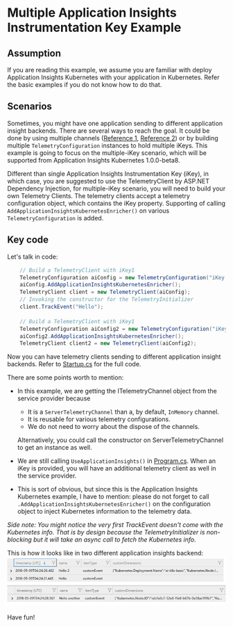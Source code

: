# Multiple Application Insights Instrumentation Key Example

## Assumption

If you are reading this example, we assume you are familiar with deploy Application Insights Kubernetes with your application in Kubernetes. Refer the basic examples if you do not know how to do that.

## Scenarios

Sometimes, you might have one application sending to different application insight backends. There are several ways to reach the goal. It could be done by using multiple channels ([Reference 1](https://github.com/Microsoft/ApplicationInsights-dotnet/blob/e544ffae4f3188bde01a367364ea3e36f2bf03a9/Test/Microsoft.ApplicationInsights.Test/Shared/Extensibility/TelemetryConfigurationFactoryTest.cs), [Reference 2](https://github.com/Microsoft/ApplicationInsights-dotnet/blob/e544ffae4f3188bde01a367364ea3e36f2bf03a9/Test/Microsoft.ApplicationInsights.Test/Shared/Extensibility/TelemetrySinkTests.cs)) or by building multiple `TelemetryConfiguration` instances to hold multiple iKeys. This example is going to focus on the multiple-iKey scenario, which will be supported from Application Insights Kubernetes 1.0.0-beta8.

Different than single Application Insights Instrumentation Key (iKey), in which case, you are suggested to use the TelemetryClient by ASP.NET Dependency Injection, for multiple-iKey scenario, you will need to build your own Telemetry Clients. The telemetry clients accept a telemetry configuration object, which contains the iKey property. Supporting of calling `AddApplicationInsightsKubernetesEnricher()` on various `TelemetryConfiguration` is added.

## Key code

Let's talk in code:

```csharp
    // Build a TelemetryClient with iKey1
    TelemetryConfiguration aiConfig = new TelemetryConfiguration("iKey 1", app.ApplicationServices.GetService<ITelemetryChannel>());
    aiConfig.AddApplicationInsightsKubernetesEnricher();
    TelemetryClient client = new TelemetryClient(aiConfig);
    // Invoking the constructor for the TelemetryInitializer
    client.TrackEvent("Hello");

    // Build a TelemetryClient with iKey1
    TelemetryConfiguration aiConfig2 = new TelemetryConfiguration("iKey 2", app.ApplicationServices.GetService<ITelemetryChannel>());
    aiConfig2.AddApplicationInsightsKubernetesEnricher();
    TelemetryClient client2 = new TelemetryClient(aiConfig2);
```

Now you can have telemetry clients sending to different application insight backends. Refer to [Startup.cs](./Startup.cs) for the full code.

There are some points worth to mention:

* In this example, we are getting the ITelemetryChannel object from the service provider because
  * It is a `ServerTelemetryChannel` than a, by default, `InMemory` channel.
  * It is reusable for various telemetry configurations.
  * We do not need to worry about the dispose of the channels.

  Alternatively, you could call the constructor on ServerTelemetryChannel to get an instance as well.

* We are still calling `UseApplicationInsights()` in [Program.cs](Program.cs). When an iKey is provided, you will have an additional telemetry client as well in the service provider.

* This is sort of obvious, but since this is the Application Insights Kubernetes example, I have to mention: please do not forget to call `.AddApplicationInsightsKubernetesEnricher()` on the configuration object to inject Kubernetes information to the telemetry data.

_Side note: You might notice the very first TrackEvent doesn't come with the Kubernetes info. That is by design because the TelemetryInitializer is non-blocking but it will take an async call to fetch the Kubernetes info._

This is how it looks like in two different application insights backend:
![Result Example](./Media/screenshot1.png)

Have fun!
